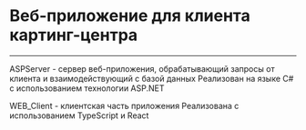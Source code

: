 Веб-приложение для клиента картинг-центра
========================================
---
ASPServer - сервер веб-приложения, обрабатывающий запросы от клиента и взаимодействующий с базой данных
Реализован на языке C# с использованием технологии ASP.NET

WEB_Client - клиентская часть приложения
Реализована с использованием TypeScript и React